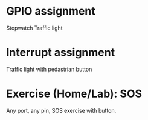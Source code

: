 # GPIO assignment
Stopwatch
Traffic light

# Interrupt assignment
Traffic light with pedastrian button

# Exercise (Home/Lab): SOS
Any port, any pin, SOS exercise with button.